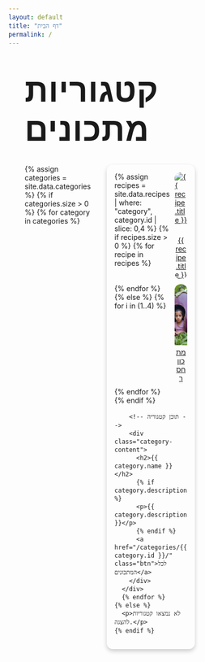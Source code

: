 ```yaml
---
layout: default
title: "דף הבית"
permalink: /
---
```


<!-- דף הבית - מעוצב מחדש -->
<div class="category-page">
  <h1>קטגוריות מתכונים</h1>
  <div class="category-grid">
    {% assign categories = site.data.categories %}
    {% if categories.size > 0 %}
      {% for category in categories %}
      <div class="category-card">
        <!-- תצוגת מתכונים בקטגוריה -->
        <div class="recipe-preview-grid">
          {% assign recipes = site.data.recipes | where: "category", category.id | slice: 0,4 %}
          {% if recipes.size > 0 %}
            {% for recipe in recipes %}
            <div class="recipe-item">
              <a href="/recipes/{{ recipe.id }}/">
                <!-- עטיפת התמונה במיכל שמקבל את הגבול -->
                <div class="image-wrapper">
                  <img src="{{ recipe.image | default: '/images/placeholder.jpg' | relative_url }}" 
                       alt="{{ recipe.title }}" class="recipe-thumbnail">
                </div>
                <span class="recipe-title">{{ recipe.title }}</span>
              </a>
            </div>
            {% endfor %}
          {% else %}
            {% for i in (1..4) %}
            <div class="recipe-item">
              <a href="#">
                <div class="image-wrapper">
                  <img src="/images/placeholder.jpg" alt="תמונה חסרה" class="recipe-thumbnail">
                </div>
                <span class="recipe-title">מתכון חסר</span>
              </a>
            </div>
            {% endfor %}
          {% endif %}
        </div>

        <!-- תוכן קטגוריה -->
        <div class="category-content">
          <h2>{{ category.name }}</h2>
          {% if category.description %}
          <p>{{ category.description }}</p>
          {% endif %}
          <a href="/categories/{{ category.id }}/" class="btn">לכל המתכונים</a>
        </div>
      </div>
      {% endfor %}
    {% else %}
      <p>לא נמצאו קטגוריות להצגה.</p>
    {% endif %}
  </div>
</div>

<!-- קרוסלה למובייל עם תמונות קטגוריה -->
<div class="mobile-carousel">
  {% for category in site.data.categories %}
  <div class="carousel-item">
    <div class="carousel-category-box">
      <!-- קישור לתצוגת קטגוריה עם תמונה וכותרת -->
      <a href="/categories/{{ category.id }}/" class="category-link">
        <!-- מיכל התמונה במצב מובייל -->
        <div class="image-container">
          <img src="/images/categories/{{ category.id }}.jpg" 
               alt="{{ category.name }}"
               class="category-image-mobile"
               onerror="this.src='/images/placeholder.jpg'">
          <div class="category-title-overlay">
            <h3>{{ category.name }}</h3>
          </div>
        </div>
      </a>

      <!-- קרוסלת מתכונים עם שמות המתכון -->
      <div class="carousel-recipes">
        {% assign recipes = site.data.recipes | where: "category", category.id | slice: 0,4 %}
        {% if recipes.size > 0 %}
          {% for recipe in recipes %}
          <div class="carousel-recipe-item">
            <a href="/recipes/{{ recipe.id }}/">
              <img src="{{ recipe.image | default: '/images/placeholder.jpg' | relative_url }}" 
                   alt="{{ recipe.title }}">
              <span class="carousel-recipe-title">{{ recipe.title }}</span>
            </a>
          </div>
          {% endfor %}
        {% else %}
          {% for i in (1..4) %}
          <div class="carousel-recipe-item">
            <img src="/images/placeholder.jpg" alt="תמונה חסרה">
            <span class="carousel-recipe-title">מתכון חסר</span>
          </div>
          {% endfor %}
        {% endif %}
      </div>

      <!-- תיאור קטגוריה -->
      {% if category.description %}
      <p class="category-description">{{ category.description }}</p>
      {% endif %}
    </div>
  </div>
  {% endfor %}
</div>

<style>
/* ------------------------- */
/* עיצוב כללי לדף הבית */
/* ------------------------- */

.category-page h1 {
  font-size: 4rem;
    margin-bottom: 1.5rem;
    margin-top: 0;
    color: var(--primary-color); /* שונה מ־var(--accent-color) */
    text-transform: uppercase;
    letter-spacing: 1px;
    display: inline-block;
    padding-bottom: 0.5rem;
  }

.category-page a,
.category-page a:visited {
  color: var(--text-color);
}
.category-page a:hover,
.category-page a:focus {
  color: var(--accent-color);
}

.category-page {
  max-width: 90vw;
  margin: auto;
  padding: 2rem;
  background-color: var(--placeholder-bg-color);
  border-radius: 12px;
}

/* עיצוב למחשב */
.category-grid {
  display: grid;
  grid-template-columns: repeat(4, 1fr);
  gap: 2rem;
}
.category-card {
  background-color: var(--card-bg-color);
  border-radius: 12px;
  padding: 15px;
  border: 2px solid var(--category-border-color);
  box-shadow: 0 4px 8px rgba(0, 0, 0, 0.2);
}
.category-card:nth-child(odd) {
  background-color: var(--card-bg-color);
}
.recipe-preview-grid {
  display: grid;
  grid-template-columns: repeat(2, 1fr);
  gap: 10px;
  margin-bottom: 15px;
}
.recipe-item {
  position: relative;
  border-radius: 12px;
  overflow: hidden;
}

/* הוספת עיצוב לכותרת המתכון במצב מסך מחשב (למחשבים בלבד) */
@media (min-width: 769px) {
  .recipe-title {
    display: block;
    margin-top: 5px;
    text-align: center;
  }
}

.recipe-thumbnail {
  width: 100%;
  height: 120px;
  object-fit: cover;
  transition: transform 0.3s;
  display: block;
}
.recipe-item:hover .recipe-thumbnail {
  transform: scale(1.05);
}

/* תוכן קטגוריה */
.category-content h2 {
  margin-top: 0;
  color: var(--secondary-color);
}
.category-content p {
  margin: 0.5rem 0;
}
.btn {
  display: inline-block;
  margin-top: 10px;
  padding: 8px 12px;
  background-color: var(--button-bg-color) !important;
  color: var(--button-text-color) !important;
  text-decoration: none;
  border-radius: 8px;
}
.btn:hover {
  background-color: var(--button-hover-bg-color) !important;
  transform: translateY(-3px);
}

/* עיצוב למובייל */
@media (max-width: 768px) {
  .mobile-carousel a,
  .mobile-carousel a:visited {
    color: var(--text-color) !important;
  }
  .mobile-carousel a:hover,
  .mobile-carousel a:focus {
    color: var(--accent-color) !important;
  }
}
.mobile-carousel {
  display: none;
  overflow-x: auto;
  padding: 0 2%;
  -webkit-overflow-scrolling: touch;
}
.carousel-item {
  display: inline-block;
  width: 95%;
  margin: 0 2% 30px 2%;
  vertical-align: top;
}
.carousel-item:first-child {
  margin-top: 30px;
}
.carousel-category-box {
  background-color: var(--card-bg-color);
  border: 2px solid var(--category-border-color)!important;
  border-radius: 12px;
  padding: 15px;
  box-sizing: border-box;
}

/* במצב מובייל – מיכל התמונה מקבל את הגבול */
.image-container {
  position: relative;
  border-radius: 12px;
  overflow: hidden;
  box-sizing: border-box;
  border: 2px solid var(--image-border-color);
}
.category-image-mobile {
  width: 100%;
  height: 150px;
  object-fit: cover;
  display: block;
}
.category-title-overlay {
  position: absolute;
  bottom: 0;
  left: 0;
  width: 100%;
  background: rgba(0, 0, 0, 0.5);
  color: #fff;
  text-align: center;
  padding: 5px 0;
}
.category-title-overlay h3 {
  margin: 0;
  font-size: 1.2rem;
  text-align: center;
}
.carousel-recipes {
  display: flex;
  gap: 10px;
  overflow-x: auto;
  padding-bottom: 10px;
  margin-top: 10px; 
}


.carousel-recipe-item {
  display: flex;
  flex-direction: column;
  align-items: center;
  width: 100px;
}
/* עדכון - הוספת גבול לתמונות הקטנות בקרוסלה */
.carousel-recipe-item img {
  width: 100px;
  height: 100px;
  object-fit: cover;
  border-radius: 12px;
  box-sizing: border-box;
  border: 2px solid var(--image-border-color);
}
.carousel-recipe-title {
  display: block;
  margin-top: 5px;
  font-size: 0.9rem;
  text-align: center;
}
.category-description {
  margin-top: 10px;
  font-size: 0.95rem;
}

/* התאמות למכשירים ניידים */
@media (max-width: 768px) {
  .category-grid {
    display: none;
  }
  .mobile-carousel {
    display: block;
    padding: 0 2%;
  }
  .btn {
    display: none;
  }
  .category-page {
    width: 100vw;
    padding: 0;
    margin: 0;
    background-color: var(--background-color); /* רקע זהה לרקע של הכותרת */
    text-align: center;
  }
  .category-page h1 {
    font-size: 2.4rem; /* גודל הכותרת */
    text-shadow: 3px 3px 6px rgba(0, 0, 0, 0.4); /* הוספת הצללה */
    line-height: 1.3;
    margin: 0;
    padding: 0 0; /* רווח פנימי למעלה ולמטה */
    background-color: var(--placeholder-bg-color); /* רקע אחיד */
    display: block;
    width: 100vw; /* הרחבת האלמנט לכל רוחב המסך */
    text-align: center;
    border-radius: 0;
  }

  /* ביטול רווחים גלובליים כדי להבטיח שהכותרת מחוברת לרקע */
  body, html {
    margin : 0;
    padding: 0;
    width: 100vw;
    background-color: var(--background-color); /* שמירה על רקע אחיד */
  }
}
  .mobile-carousel .carousel-item:nth-child(odd) .carousel-category-box {
    background-color: var(--card-bg-color);
  }
}

/* High Contrast Overrides for Accessibility */
.high-contrast .category-page {
  background-color: var(--high-contrast-bg) !important;
  color: var(--high-contrast-text) !important;
  border: 2px solid var(--high-contrast-link) !important;
}
.high-contrast .category-card {
  background-color: var(--high-contrast-btn) !important;
  border: 2px solid var(--high-contrast-link) !important;
  color: var(--high-contrast-text) !important;
}
.high-contrast .btn {
  background-color: var(--high-contrast-btn) !important;
  color: var(--high-contrast-link) !important;
}
.high-contrast .mobile-carousel {
  background-color: var(--high-contrast-bg) !important;
  color: var(--high-contrast-text) !important;
}
.high-contrast .carousel-category-box {
  background-color: var(--high-contrast-btn) !important;
  border: 2px solid var(--high-contrast-link) !important;
  color: var(--high-contrast-text) !important;
}
.high-contrast .carousel-recipe-item img {
  border: 2px solid var(--high-contrast-link) !important;
}
.high-contrast .carousel-recipe-title {
  color: var(--high-contrast-text) !important;
}
.high-contrast .category-content h2,
.high-contrast .category-content p {
  color: var(--high-contrast-text) !important;
}
.high-contrast .category-description {
  color: var(--high-contrast-text) !important;
}

@media (max-width: 768px) {
  .high-contrast .mobile-carousel {
    background-color: var(--high-contrast-bg) !important;
    color: var(--high-contrast-text) !important;
  }
  .high-contrast .carousel-category-box {
    background-color: var(--high-contrast-btn) !important;
    border: 2px solid var(--high-contrast-link) !important;
  }
  .high-contrast .category-page h1 {
    color: var(--high-contrast-link) !important;
  }
}
</style>
